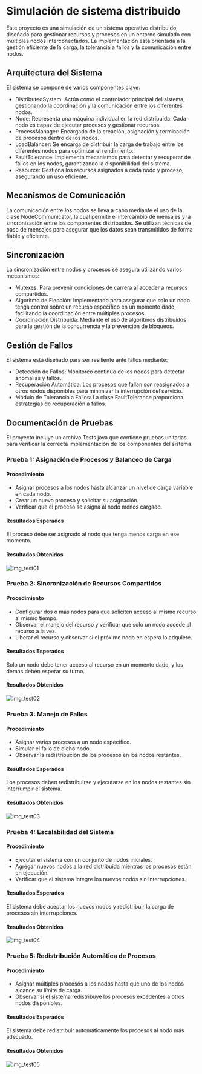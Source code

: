 # Simulación de sistema distribuido
Este proyecto es una simulación de un sistema operativo distribuido, diseñado para gestionar recursos y procesos en un entorno simulado con múltiples nodos interconectados. La implementación está orientada a la gestión eficiente de la carga, la tolerancia a fallos y la comunicación entre nodos.

## Arquitectura del Sistema
El sistema se compone de varios componentes clave:
- DistributedSystem: Actúa como el controlador principal del sistema, gestionando la coordinación y la comunicación entre los diferentes nodos.
- Node: Representa una máquina individual en la red distribuida. Cada nodo es capaz de ejecutar procesos y gestionar recursos.
- ProcessManager: Encargado de la creación, asignación y terminación de procesos dentro de los nodos.
- LoadBalancer: Se encarga de distribuir la carga de trabajo entre los diferentes nodos para optimizar el rendimiento.
- FaultTolerance: Implementa mecanismos para detectar y recuperar de fallos en los nodos, garantizando la disponibilidad del sistema.
- Resource: Gestiona los recursos asignados a cada nodo y proceso, asegurando un uso eficiente.

## Mecanismos de Comunicación
La comunicación entre los nodos se lleva a cabo mediante el uso de la clase NodeCommunicator, la cual permite el intercambio de mensajes y la sincronización entre los componentes distribuidos. Se utilizan técnicas de paso de mensajes para asegurar que los datos sean transmitidos de forma fiable y eficiente.

## Sincronización
La sincronización entre nodos y procesos se asegura utilizando varios mecanismos:
- Mutexes: Para prevenir condiciones de carrera al acceder a recursos compartidos.
- Algoritmo de Elección: Implementado para asegurar que solo un nodo tenga control sobre un recurso específico en un momento dado, facilitando la coordinación entre múltiples procesos.
- Coordinación Distribuida: Mediante el uso de algoritmos distribuidos para la gestión de la concurrencia y la prevención de bloqueos.

## Gestión de Fallos
El sistema está diseñado para ser resiliente ante fallos mediante:
- Detección de Fallos: Monitoreo continuo de los nodos para detectar anomalías y fallos.
- Recuperación Automática: Los procesos que fallan son reasignados a otros nodos disponibles para minimizar la interrupción del servicio.
- Módulo de Tolerancia a Fallos: La clase FaultTolerance proporciona estrategias de recuperación a fallos.

## Documentación de Pruebas
El proyecto incluye un archivo Tests.java que contiene pruebas unitarias para verificar la correcta implementación de los componentes del sistema.
### Prueba 1: Asignación de Procesos y Balanceo de Carga
#### Procedimiento
- Asignar procesos a los nodos hasta alcanzar un nivel de carga variable en cada nodo.
- Crear un nuevo proceso y solicitar su asignación.
- Verificar que el proceso se asigna al nodo menos cargado.
#### Resultados Esperados
El proceso debe ser asignado al nodo que tenga menos carga en ese momento.
#### Resultados Obtenidos
![img_test01](./assets/test_01.png)

### Prueba 2: Sincronización de Recursos Compartidos
#### Procedimiento
- Configurar dos o más nodos para que soliciten acceso al mismo recurso al mismo tiempo.
- Observar el manejo del recurso y verificar que solo un nodo accede al recurso a la vez.
- Liberar el recurso y observar si el próximo nodo en espera lo adquiere.
#### Resultados Esperados
Solo un nodo debe tener acceso al recurso en un momento dado, y los demás deben esperar su turno.

#### Resultados Obtenidos
![img_test02](./assets/test_02.png)

### Prueba 3: Manejo de Fallos
#### Procedimiento
- Asignar varios procesos a un nodo específico.
- Simular el fallo de dicho nodo.
- Observar la redistribución de los procesos en los nodos restantes.

#### Resultados Esperados
Los procesos deben redistribuirse y ejecutarse en los nodos restantes sin interrumpir el sistema.
#### Resultados Obtenidos
![img_test03](./assets/test_03.png)

### Prueba 4: Escalabilidad del Sistema
#### Procedimiento
- Ejecutar el sistema con un conjunto de nodos iniciales.
- Agregar nuevos nodos a la red distribuida mientras los procesos están en ejecución.
- Verificar que el sistema integre los nuevos nodos sin interrupciones.

#### Resultados Esperados
El sistema debe aceptar los nuevos nodos y redistribuir la carga de procesos sin interrupciones.
#### Resultados Obtenidos
![img_test04](./assets/test_04.png)

### Prueba 5: Redistribución Automática de Procesos
#### Procedimiento
- Asignar múltiples procesos a los nodos hasta que uno de los nodos alcance su límite de carga.
- Observar si el sistema redistribuye los procesos excedentes a otros nodos disponibles.
#### Resultados Esperados
El sistema debe redistribuir automáticamente los procesos al nodo más adecuado.
#### Resultados Obtenidos
![img_test05](./assets/test_05.png)
